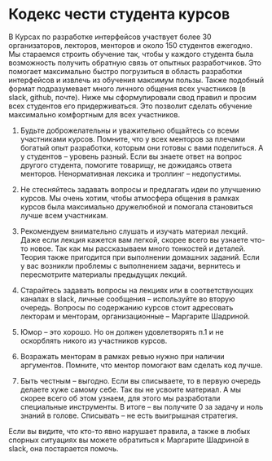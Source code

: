 # Кодекс чести студента курсов
 
В Курсах по разработке интерфейсов участвует более 30 организаторов, лекторов, менторов и около 150 студентов ежегодно. Мы стараемся строить обучение так, чтобы у каждого студента была возможность получить обратную связь от опытных разработчиков. Это помогает максимально быстро погрузиться в область разработки интерфейсов и извлечь из обучения максимум пользы. Также подобный формат подразумевает много личного общения всех участников (в slack, github, почте). Ниже мы сформулировали свод правил и просим всех студентов его придерживаться. Это позволит сделать обучение максимально комфортным для всех участников.
 
1. Будьте доброжелательны и уважительно общайтесь со всеми участниками курсов. Помните, что у всех менторов за плечами богатый опыт разработки, которым они готовы с вами поделиться. А у студентов – уровень разный. Если вы знаете ответ на вопрос другого студента, помогите товарищу, не дожидаясь ответа менторов. Ненормативная лексика и троллинг – недопустимы.
 
2. Не стесняйтесь задавать вопросы и предлагать идеи по улучшению курсов. Мы очень хотим, чтобы атмосфера общения в рамках курсов была максимально дружелюбной и помогала становиться лучше всем участникам.

3. Рекомендуем внимательно слушать и изучать материал лекций. Даже если лекция кажется вам легкой, скорее всего вы узнаете что-то новое. Так как мы рассказываем много тонкостей и деталей. Теория также пригодится при выполнении домашних заданий. Если у вас возникли проблемы с выполнением задачи, вернитесь и пересмотрите материалы предыдущих лекций.
 
4. Старайтесь задавать вопросы на лекциях или в соответствующих каналах в slack, личные сообщения – используйте во вторую очередь. Вопросы по содержанию курсов стоит адресовать лекторам и менторам, организационные – Маргарите Шадриной.
 
5. Юмор – это хорошо. Но он должен удовлетворять п.1 и не оскорблять никого из участников курсов.
 
6. Возражать менторам в рамках ревью нужно при наличии аргументов. Помните, что ментор помогают вам сделать код лучше.
 
7. Быть честным – выгодно. Если вы списываете, то в первую очередь делаете хуже самому себе. Так вы не усвоите материал. А мы скорее всего об этом узнаем, для этого мы разработали специальные инструменты. В итоге – вы получите 0 за задачу и ноль знаний в голове. Списывать – не есть выигрышная стратегия.
 
Если вы видите, что кто-то явно нарушает правила, а также в любых спорных ситуациях вы можете обратиться к Маргарите Шадриной в slack, она постарается помочь.

